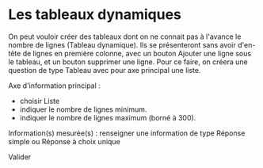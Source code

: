 # Les tableaux dynamiques

On peut vouloir créer des tableaux dont on ne connait pas à l'avance le nombre de lignes (Tableau dynamique). Ils se présenteront sans avoir d'en-tête de lignes en première colonne, avec un bouton Ajouter une ligne sous le tableau, et un bouton supprimer une ligne. Pour ce faire, on créera une question de type Tableau avec pour axe principal une liste. 

Axe d'information principal :  
  - choisir Liste
  - indiquer le nombre de lignes minimum.
  - indiquer le nombre de lignes maximum (borné à 300).

Information(s) mesurée(s) : renseigner une information de type Réponse simple ou Réponse à choix unique

Valider
